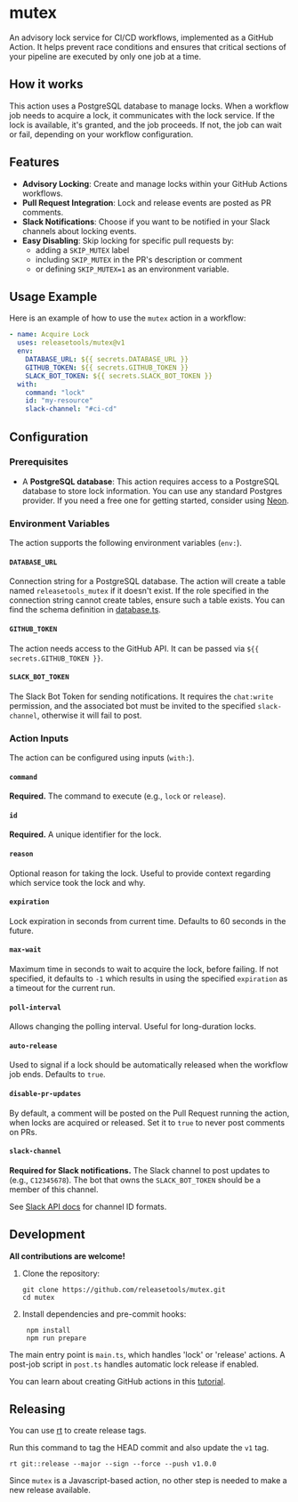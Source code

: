 # mutex

An advisory lock service for CI/CD workflows, implemented as a GitHub Action. It helps prevent race conditions and ensures that critical sections of your pipeline are executed by only one job at a time.

## How it works

This action uses a PostgreSQL database to manage locks. When a workflow job needs to acquire a lock, it communicates with the lock service. If the lock is available, it's granted, and the job proceeds. If not, the job can wait or fail, depending on your workflow configuration.

## Features

- **Advisory Locking**: Create and manage locks within your GitHub Actions workflows.
- **Pull Request Integration**: Lock and release events are posted as PR comments.
- **Slack Notifications**: Choose if you want to be notified in your Slack channels about locking events.
- **Easy Disabling**: Skip locking for specific pull requests by:
  - adding a `SKIP_MUTEX` label
  - including `SKIP_MUTEX` in the PR's description or comment
  - or defining `SKIP_MUTEX=1` as an environment variable.

## Usage Example

Here is an example of how to use the `mutex` action in a workflow:

```yaml
- name: Acquire Lock
  uses: releasetools/mutex@v1
  env:
    DATABASE_URL: ${{ secrets.DATABASE_URL }}
    GITHUB_TOKEN: ${{ secrets.GITHUB_TOKEN }}
    SLACK_BOT_TOKEN: ${{ secrets.SLACK_BOT_TOKEN }}
  with:
    command: "lock"
    id: "my-resource"
    slack-channel: "#ci-cd"
```

## Configuration

### Prerequisites

- A **PostgreSQL database**: This action requires access to a PostgreSQL database to store lock information. You can use any standard Postgres provider. If you need a free one for getting started, consider using [Neon](https://neon.new).

### Environment Variables

The action supports the following environment variables (`env:`).

#### `DATABASE_URL`

Connection string for a PostgreSQL database. The action will create a table named `releasetools_mutex` if it doesn't exist. If the role specified in the connection string cannot create tables, ensure such a table exists. You can find the schema definition in [database.ts](./src/database.ts).

#### `GITHUB_TOKEN`

The action needs access to the GitHub API. It can be passed via `${{ secrets.GITHUB_TOKEN }}`.

#### `SLACK_BOT_TOKEN`

The Slack Bot Token for sending notifications. It requires the `chat:write` permission, and the associated bot must be invited to the specified `slack-channel`, otherwise it will fail to post.

### Action Inputs

The action can be configured using inputs (`with:`).

#### `command`

**Required.** The command to execute (e.g., `lock` or `release`).

#### `id`

**Required.** A unique identifier for the lock.

#### `reason`

Optional reason for taking the lock. Useful to provide context regarding which service took the lock and why.

#### `expiration`

Lock expiration in seconds from current time. Defaults to 60 seconds in the future.

#### `max-wait`

Maximum time in seconds to wait to acquire the lock, before failing.
If not specified, it defaults to `-1` which results in using the specified `expiration` as a timeout for the current run.

#### `poll-interval`

Allows changing the polling interval. Useful for long-duration locks.

#### `auto-release`

Used to signal if a lock should be automatically released when the workflow job ends. Defaults to `true`.

#### `disable-pr-updates`

By default, a comment will be posted on the Pull Request running the action, when locks are acquired or released.
Set it to `true` to never post comments on PRs.

#### `slack-channel`

**Required for Slack notifications.** The Slack channel to post updates to (e.g., `C12345678`).
The bot that owns the `SLACK_BOT_TOKEN` should be a member of this channel.

See [Slack API docs](https://docs.slack.dev/reference/methods/chat.postMessage/#channels) for channel ID formats.

## Development

**All contributions are welcome!**

1. Clone the repository:

   ```shell
   git clone https://github.com/releasetools/mutex.git
   cd mutex
   ```

2. Install dependencies and pre-commit hooks:

   ```shell
    npm install
    npm run prepare
   ```

The main entry point is `main.ts`, which handles 'lock' or 'release' actions. A post-job script in `post.ts` handles automatic lock release if enabled.

You can learn about creating GitHub actions in this [tutorial](https://docs.github.com/en/actions/tutorials/create-actions/create-a-javascript-action).

## Releasing

You can use [rt](https://github.com/releasetools/cli) to create release tags.

Run this command to tag the HEAD commit and also update the `v1` tag.

```shell
rt git::release --major --sign --force --push v1.0.0
```

Since `mutex` is a Javascript-based action, no other step is needed to make a new release available.
